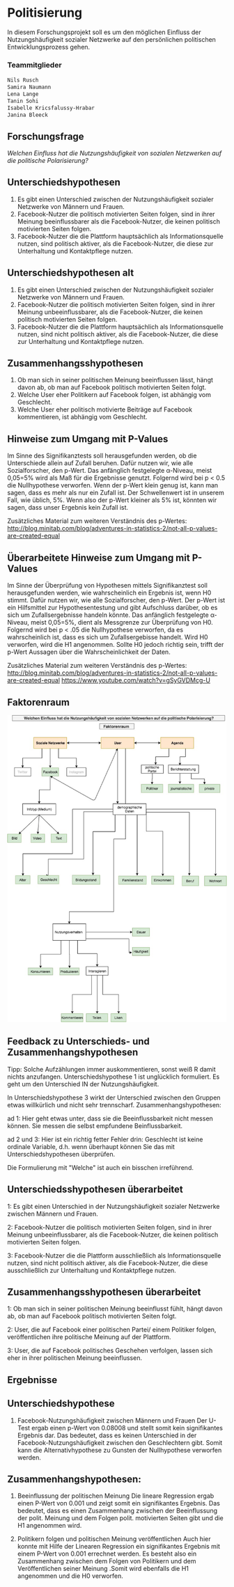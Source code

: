 # Politisierung

In diesem Forschungsprojekt soll es um den möglichen Einfluss der Nutzungshäufigkeit sozialer Netzwerke auf den persönlichen politischen Entwicklungsprozess gehen. 


### Teammitglieder
```
Nils Rusch
Samira Naumann
Lena Lange
Tanin Sohi
Isabelle Kricsfalussy-Hrabar
Janina Bleeck
```

## Forschungsfrage

_Welchen Einfluss hat die Nutzungshäufigkeit von sozialen Netzwerken auf die politische Polarisierung?_

## Unterschiedshypothesen

1. Es gibt einen Unterschied zwischen der Nutzungshäufigkeit sozialer Netzwerke von Männern und Frauen.
2. Facebook-Nutzer die politisch motivierten Seiten folgen, sind in ihrer Meinung beeinflussbarer als die Facebook-Nutzer, die keinen politisch motivierten Seiten folgen.
3. Facebook-Nutzer die die Plattform hauptsächlich als Informationsquelle nutzen, sind politisch aktiver, als die Facebook-Nutzer, die diese zur Unterhaltung und Kontaktpflege nutzen. 


## Unterschiedshypothesen alt

1. Es gibt einen Unterschied zwischen der Nutzungshäufigkeit sozialer Netzwerke von Männern und Frauen.
2. Facebook-Nutzer die politisch motivierten Seiten folgen, sind in ihrer Meinung unbeeinflussbarer, als die Facebook-Nutzer, die keinen politisch motivierten Seiten folgen. 
3. Facebook-Nutzer die die Plattform hauptsächlich als Informationsquelle nutzen, sind nicht politisch aktiver, 
 als die Facebook-Nutzer, die diese zur Unterhaltung und Kontaktpflege nutzen.
   
 ## Zusammenhangsshypothesen
 1. Ob man sich in seiner politischen Meinung beeinflussen lässt, hängt davon ab, ob man auf Facebook politisch motivierten Seiten folgt.
 2. Welche User eher Politikern auf Facebook folgen, ist abhängig vom Geschlecht.
 3. Welche User eher politisch motivierte Beiträge auf Facebook kommentieren, ist abhängig vom Geschlecht.

## Hinweise zum Umgang mit P-Values

Im Sinne des Signifikanztests soll herausgefunden werden, ob die Unterschiede allein auf Zufall beruhen. Dafür nutzen wir, wie alle Sozialforscher, den p-Wert. 
Das anfänglich festgelegte α-Niveau, meist 0,05=5% wird als Maß für die Ergebnisse genutzt. Folgernd wird bei p < 0.5 die Nullhypothese verworfen. 
Wenn der p-Wert klein genug ist, kann man sagen, dass es mehr als nur ein Zufall ist. Der Schwellenwert ist in unserem Fall, wie üblich, 5%. Wenn also der p-Wert kleiner als 5% ist, könnten wir sagen, dass unser Ergebnis kein Zufall ist. 

Zusätzliches Material zum weiteren Verständnis des p-Wertes: http://blog.minitab.com/blog/adventures-in-statistics-2/not-all-p-values-are-created-equal


## Überarbeitete Hinweise zum Umgang mit P-Values

Im Sinne der Überprüfung von Hypothesen mittels Signifikanztest soll herausgefunden werden, wie wahrscheinlich ein Ergebnis ist, wenn H0 stimmt. Dafür nutzen wir, wie alle Sozialforscher, den p-Wert.
Der p-Wert ist ein Hilfsmittel zur Hypothesentestung und gibt Aufschluss darüber, ob es sich um Zufallsergebnisse handeln könnte.
Das anfänglich festgelegte α-Niveau, meist 0,05=5%, dient als Messgrenze zur Überprüfung von H0.
Folgernd wird bei p < .05 die Nullhypothese verworfen, da es wahrscheinlich ist, dass es sich um Zufallsergebisse handelt.
Wird H0 verworfen, wird die H1 angenommen. 
Sollte H0 jedoch richtig sein, trifft der p-Wert Aussagen über die Wahrscheinlichkeit der Daten. 

Zusätzliches Material zum weiteren Verständnis des p-Wertes: 
http://blog.minitab.com/blog/adventures-in-statistics-2/not-all-p-values-are-created-equal
https://www.youtube.com/watch?v=gSyGVDMcg-U


## Faktorenraum

![tooltip](images/Faktorenraum.jpg)



## Feedback zu Unterschieds- und Zusammenhangshypothesen

Tipp: Solche Aufzählungen immer auskommentieren, sonst weiß R damit nichts anzufangen.
Unterschiedshypothese 1 ist unglücklich formuliert. Es geht um den Unterschied IN der Nutzungshäufigkeit.

In Unterschiedshypothese 3 wirkt der Unterschied zwischen den Gruppen etwas willkürlich und nicht sehr trennscharf.
Zusammenhangshypothesen:

ad 1: Hier geht etwas unter, dass sie die Beeinflussbarkeit nicht messen können. Sie messen die selbst empfundene Beinflussbarkeit.

ad 2 und 3: Hier ist ein richtig fetter Fehler drin: Geschlecht ist keine ordinale Variable, d.h. wenn überhaupt können Sie das mit Unterschiedshypothesen überprüfen.

Die Formulierung mit "Welche" ist auch ein bisschen irreführend.


## Unterschiedsshypothesen überarbeitet
1: Es gibt einen Unterschied in der Nutzungshäufigkeit sozialer Netzwerke zwischen Männern und Frauen.

2: Facebook-Nutzer die politisch motivierten Seiten folgen, sind in ihrer Meinung unbeeinflussbarer, als die Facebook-Nutzer, die keinen politisch motivierten Seiten folgen.

3: Facebook-Nutzer die die Plattform ausschließlich als Informationsquelle nutzen, sind nicht politisch aktiver, als die Facebook-Nutzer, die diese ausschließlich zur Unterhaltung und Kontaktpflege nutzen.


## Zusammenhangsshypothesen überarbeitet
1: Ob man sich in seiner politischen Meinung beeinflusst fühlt, hängt davon ab, ob man auf Facebook politisch motivierten Seiten 
folgt.

2: User, die auf Facebook einer politischen Partei/ einem Politiker folgen, veröffentlichen ihre politische Meinung auf der Plattform.

3: User, die auf Facebook politisches Geschehen verfolgen, lassen sich eher in ihrer politischen Meinung beeinflussen. 

## Ergebnisse

## Unterschiedshypothese 
1. Facebook-Nutzungshäufigkeit zwischen Männern und Frauen
Der U-Test ergab einen p-Wert von 0.08008 und stellt somit kein signifikantes Ergebnis dar. Das bedeutet, dass es keinen Unterschied in der Facebook-Nutzungshäufigkeit zwischen den Geschlechtern gibt. Somit kann die Alternativhypothese zu Gunsten der Nullhypothese verworfen werden.

## Zusammenhangshypothesen:
1. Beeinflussung der politischen Meinung
Die lineare Regression ergab einen P-Wert von 0.001 und zeigt somit ein signifikantes Ergebnis. Das bedeutet, dass es einen Zusammenhang zwischen der Beeinflussung der polit. Meinung und dem Folgen polit. motivierten Seiten gibt und die H1 angenommen wird.

2. Politikern folgen und politischen Meinung veröffentlichen
Auch hier konnte mit Hilfe der Linearen Regression ein signifikantes Ergebnis mit einem P-Wert von 0.001 errechnet werden. Es besteht also ein Zusammenhang zwischen dem Folgen von Politikern und dem Veröffentlichen seiner Meinung .Somit wird ebenfalls die H1 angenommen und die H0 verworfen.
